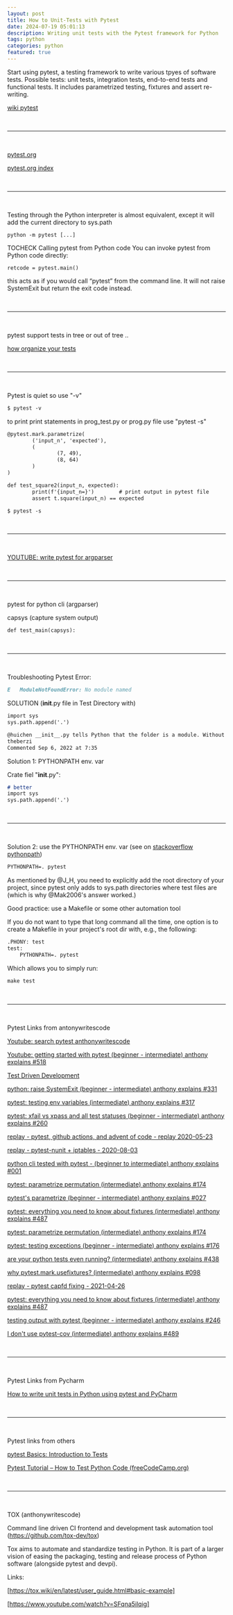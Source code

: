 ```yaml
---
layout: post
title: How to Unit-Tests with Pytest  
date: 2024-07-19 05:01:13
description: Writing unit tests with the Pytest framework for Python
tags: python
categories: python
featured: true
---
```


Start using pytest, a testing framework to write various tpyes of software tests.
Possible tests: unit tests, integration tests, end-to-end tests and functional tests.
It includes parametrized testing, fixtures and assert re-writing.

[wiki pytest]: https://en.wikipedia.org/wiki/Pytest "https://en.wikipedia.org/wiki/Pytest"
[wiki pytest]

<br>
<hr>
<br>

[pytest.org]: https://docs.pytest.org/en/stable/ "https://docs.pytest.org/en/stable/"
[pytest.org]

[pytest.org index]: https://docs.pytest.org/en/stable/index.html "https://docs.pytest.org/en/stable/index.html"
[pytest.org index]

<br>
<hr>
<br>

Testing through the Python interpreter is almost equivalent, except it will add the current directory to sys.path
````
python -m pytest [...]
````

TOCHECK
Calling pytest from Python code
You can invoke pytest from Python code directly:

````
retcode = pytest.main()
````

this acts as if you would call “pytest” from the command line. It will not raise SystemExit but return the exit code instead.

<br>
<hr>
<br>

pytest support tests in tree or out of tree ..

[how organize your tests]: https://youtu.be/mzlH8lp4ISA?si=udu_GKCNWIqJYYug&t=623
[how organize your tests]


<br>
<hr>
<br>

Pytest is quiet so use "-v"
````markdown
$ pytest -v 
````

to print print statements in prog_test.py or prog.py file use "pytest -s"
````markdown
@pytest.mark.parametrize(
        ('input_n', 'expected'),
        (
                (7, 49),
                (8, 64)
        )
)

def test_square2(input_n, expected):
        print(f'{input_n=}')        # print output in pytest file
        assert t.square(input_n) == expected

$ pytest -s 
````

<br>
<hr>
<br>

[YOUTUBE: write pytest for argparser]: https://youtu.be/sv46294LoP8?si=rTbVTeV3korkeH9M&t=450 "https://youtu.be/sv46294LoP8?si=rTbVTeV3korkeH9M&t=450"
[YOUTUBE: write pytest for argparser]

<br>
<hr>
<br>

pytest for python cli (argparser)

capsys (capture system output)

````markdown
def test_main(capsys):
````

<br>
<hr>
<br>

Troubleshooting Pytest Error: 
````markdown
E   ModuleNotFoundError: No module named 
````

SOLUTION (__init__.py file in Test Directory with)
````markdown
import sys
sys.path.append('.')
````

````markdown
@huichen __init__.py tells Python that the folder is a module. Without it, the folder is not a module and so Python cannot find its name when used in import statements. – 
theberzi
Commented Sep 6, 2022 at 7:35
````

Solution 1: PYTHONPATH env. var 

Crate fiel "__init__.py":

````markdown
# better
import sys
sys.path.append('.')
````

<br>
<hr>
<br>

Solution 2: use the PYTHONPATH env. var (see on [stackoverflow pythonpath])

[stackoverflow pythonpath]: /https://stackoverflow.com/questions/54895002/modulenotfounderror-with-pytest  "https://stackoverflow.com/questions/54895002/modulenotfounderror-with-pytest"

````markdown
PYTHONPATH=. pytest
````

As mentioned by @J_H, you need to explicitly add the root directory of your project, 
since pytest only adds to sys.path directories where test files are 
(which is why @Mak2006's answer worked.)

Good practice: use a Makefile or some other automation tool

If you do not want to type that long command all the time, 
one option is to create a Makefile in your 
project's root dir with, e.g., the following:

````markdown
.PHONY: test
test:
    PYTHONPATH=. pytest
````

Which allows you to simply run:

````markdown
make test
````

<br>
<hr>
<br>

Pytest Links from antonywritescode

[Youtube: search pytest anthonywritescode]: https://www.youtube.com/@anthonywritescode/search?query=pytest
[Youtube: search pytest anthonywritescode]

[Youtube: getting started with pytest (beginner - intermediate) anthony explains #518]: https://www.youtube.com/watch?v=mzlH8lp4ISA&t=76s
[Youtube: getting started with pytest (beginner - intermediate) anthony explains #518]

[Test Driven Development]: https://www.youtube.com/watch?v=JmMxU8ljiOg
[Test Driven Development]

[python: raise SystemExit (beginner - intermediate) anthony explains #331]: https://www.youtube.com/watch?v=ZbeSPc5wL0g  
[python: raise SystemExit (beginner - intermediate) anthony explains #331]

[pytest: testing env variables (intermediate) anthony explains #317]: https://www.youtube.com/watch?v=N15X_pQHckQ
[pytest: testing env variables (intermediate) anthony explains #317]

[pytest: xfail vs xpass and all test statuses (beginner - intermediate) anthony explains #260]: https://www.youtube.com/watch?v=uzodcMcHbJU
[pytest: xfail vs xpass and all test statuses (beginner - intermediate) anthony explains #260]

[replay - pytest, github actions, and advent of code - replay 2020-05-23]: https://www.youtube.com/watch?v=dBekbQF-0Hk
[replay - pytest, github actions, and advent of code - replay 2020-05-23]

[replay - pytest-nunit + iptables - 2020-08-03]: https://www.youtube.com/watch?v=oBKtF_FWBj8
[replay - pytest-nunit + iptables - 2020-08-03]

[python cli tested with pytest - (beginner to intermediate) anthony explains #001]: https://www.youtube.com/watch?v=sv46294LoP8
[python cli tested with pytest - (beginner to intermediate) anthony explains #001]

[pytest: parametrize permutation (intermediate) anthony explains #174]: https://www.youtube.com/watch?v=QIUrd327tOQ
[pytest: parametrize permutation (intermediate) anthony explains #174]

[pytest's parametrize (beginner - intermediate) anthony explains #027]: https://www.youtube.com/watch?v=aQH7hyJn-No
[pytest's parametrize (beginner - intermediate) anthony explains #027]

[pytest: everything you need to know about fixtures (intermediate) anthony explains #487]: https://www.youtube.com/watch?v=ScEQRKwUePI
[pytest: everything you need to know about fixtures (intermediate) anthony explains #487]

[pytest: parametrize permutation (intermediate) anthony explains #174]: https://www.youtube.com/watch?v=QIUrd327tOQ
[pytest: parametrize permutation (intermediate) anthony explains #174]

[pytest: testing exceptions (beginner - intermediate) anthony explains #176]: https://www.youtube.com/watch?v=6nRxZyQwwlE
[pytest: testing exceptions (beginner - intermediate) anthony explains #176]

[are your python tests even running? (intermediate) anthony explains #438]: https://www.youtube.com/watch?v=0nPS_vVmhp0
[are your python tests even running? (intermediate) anthony explains #438]

[why pytest.mark.usefixtures? (intermediate) anthony explains #098]: https://www.youtube.com/watch?v=BE2v1VCmGwg 
[why pytest.mark.usefixtures? (intermediate) anthony explains #098]

[replay - pytest capfd fixing - 2021-04-26]: https://www.youtube.com/watch?v=a33dRrLO8ws 
[replay - pytest capfd fixing - 2021-04-26]

[pytest: everything you need to know about fixtures (intermediate) anthony explains #487]: https://www.youtube.com/watch?v=ScEQRKwUePI  
[pytest: everything you need to know about fixtures (intermediate) anthony explains #487]

[testing output with pytest (beginner - intermediate) anthony explains #246]: https://www.youtube.com/watch?v=dN-pVt7i4Us 
[testing output with pytest (beginner - intermediate) anthony explains #246]

[I don't use pytest-cov (intermediate) anthony explains #489]: https://www.youtube.com/watch?v=sPgvHGkmd0U 
[I don't use pytest-cov (intermediate) anthony explains #489]

<br>
<hr>
<br>

Pytest Links from Pycharm

[How to write unit tests in Python using pytest and PyCharm]: https://www.youtube.com/watch?v=Z0f00BdJ3yw
[How to write unit tests in Python using pytest and PyCharm]

<br>
<hr>
<br>

Pytest links from others

[pytest Basics: Introduction to Tests]: https://www.youtube.com/watch?v=3slDyeQYq8A&t=14s
[pytest Basics: Introduction to Tests]

[Pytest Tutorial – How to Test Python Code (freeCodeCamp.org)]: https://www.youtube.com/watch?v=cHYq1MRoyI0
[Pytest Tutorial – How to Test Python Code (freeCodeCamp.org)]

<br>
<hr>
<br>

TOX (anthonywritescode)

Command line driven CI frontend and development task automation tool 
(<a href="https://github.com/tox-dev/tox">https://github.com/tox-dev/tox</a>)

Tox aims to automate and standardize testing in Python. It is part of a larger vision of easing the packaging, 
testing and release process of Python software (alongside pytest and devpi).

Links:

[https://tox.wiki/en/latest/user_guide.html#basic-example]: https://tox.wiki/en/latest/user_guide.html#basic-example
[https://tox.wiki/en/latest/user_guide.html#basic-example]

[https://www.youtube.com/watch?v=SFqna5ilqig]: https://www.youtube.com/watch?v=SFqna5ilqig
[https://www.youtube.com/watch?v=SFqna5ilqig]
